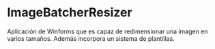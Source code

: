 # ImageBatcherResizer
Aplicación de Winforms que es capaz de redimensionar una imagen en varios tamaños. Además incorpora un sistema de plantillas.
